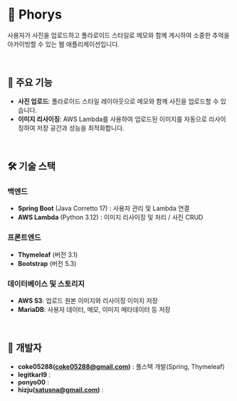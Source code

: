 # 📸 Phorys

사용자가 사진을 업로드하고 폴라로이드 스타일로 메모와 함께 게시하여 소중한 추억을 아카이빙할 수 있는 웹 애플리케이션입니다. 

<br>

## 🌟 주요 기능

- **사진 업로드**: 폴라로이드 스타일 레이아웃으로 메모와 함께 사진을 업로드할 수 있습니다.
- **이미지 리사이징**: AWS Lambda를 사용하여 업로드된 이미지를 자동으로 리사이징하여 저장 공간과 성능을 최적화합니다.

<br>

## 🛠️ 기술 스택

### 백엔드
- **Spring Boot** (Java Corretto 17) : 사용자 관리 및 Lambda 연결
- **AWS Lambda** (Python 3.12) : 이미지 리사이징 및 처리 / 사진 CRUD

### 프론트엔드
- **Thymeleaf** (버전 3.1)
- **Bootstrap** (버전 5.3)

### 데이터베이스 및 스토리지
- **AWS S3**: 업로드 원본 이미지와 리사이징 이미지 저장
- **MariaDB**: 사용자 데이터, 메모, 이미지 메타데이터 등 저장

<br>

## 👥 개발자

- **coke05288(coke05288@gmail.com)** : 풀스택 개발(Spring, Thymeleaf)
- **legitkarl9** : 
- **ponyo00** : 
- **hizju(satusna@gmail.com)** :

<br>
